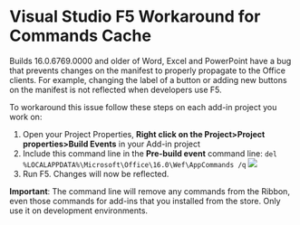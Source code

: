 # Visual Studio F5 Workaround for Commands Cache #

Builds 16.0.6769.0000 and older of Word, Excel and PowerPoint have a bug that prevents changes on the manifest to properly propagate to the Office clients. For example, changing the label of a button or adding new buttons on the manifest is not reflected when developers use F5. 

To workaround this issue follow these steps on each add-in project you work on:


1. Open your Project Properties, **Right click on the Project>Project properties>Build Events** in your Add-in project
2. Include this command line in the **Pre-build event** command line:
`del %LOCALAPPDATA%\Microsoft\Office\16.0\Wef\AppCommands /q`
![](http://i.imgur.com/05I2bAv.png)
1. Run F5. Changes will now be reflected. 

**Important**: The command line will remove any commands from the Ribbon, even those commands for add-ins that you installed from the store. Only use it on development environments. 
